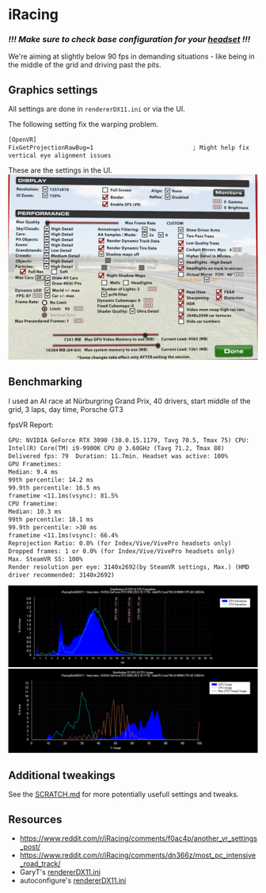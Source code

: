 # iRacing

### *!!! Make sure to check base configuration for your [headset](../README.md) !!!*


We're aiming at slightly below 90 fps in demanding situations - like being in the middle of the grid and driving past the pits. 

## Graphics settings

All settings are done in `rendererDX11.ini` or via the UI.

The following setting fix the warping problem.

```
[OpenVR]
FixGetProjectionRawBug=1                        	; Might help fix vertical eye alignment issues
```

These are the settings in the UI.
![settings](iracing-settings.jpg)

## Benchmarking

I used an AI race at Nürburgring Grand Prix, 40 drivers, start middle of the grid, 3 laps, day time, Porsche GT3

fpsVR Report:
```App: iRacingSim64DX11 HMD: Varjo Aero (90.000 Hz, IPD 64.6)
GPU: NVIDIA GeForce RTX 3090 (30.0.15.1179, Tavg 70.5, Tmax 75) CPU: Intel(R) Core(TM) i9-9900K CPU @ 3.60GHz (Tavg 71.2, Tmax 88)
Delivered fps: 79  Duration: 11.7min. Headset was active: 100%
GPU Frametimes:
Median: 9.4 ms
99th percentile: 14.2 ms
99.9th percentile: 16.5 ms
frametime <11.1ms(vsync): 81.5%
CPU frametime:
Median: 10.3 ms
99th percentile: 18.1 ms
99.9th percentile: >30 ms
frametime <11.1ms(vsync): 66.4%
Reprojection Ratio: 0.0% (for Index/Vive/VivePro headsets only)
Dropped frames: 1 or 0.0% (for Index/Vive/VivePro headsets only)
Max. SteamVR SS: 100%
Render resolution per eye: 3140x2692(by SteamVR settings, Max.) (HMD driver recommended: 3140x2692)
```

![frametimes](Frametimes.png)
![gpu_cpu](GPU&CPU.png)

## Additional tweakings

See the [SCRATCH.md](SCRATCH.md) for more potentially usefull settings and tweaks.

## Resources

* https://www.reddit.com/r/iRacing/comments/f0ac4p/another_vr_settings_post/
* https://www.reddit.com/r/iRacing/comments/dn366z/most_pc_intensive_road_track/
* GaryT's [rendererDX11.ini](rendererDX11-GaryT.ini)
* autoconfigure's [rendererDX11.ini](rendererDX11-auto-configure-3090.ini)